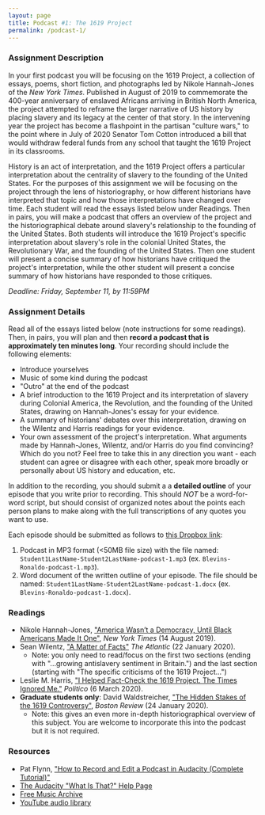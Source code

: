 ```yaml
---
layout: page
title: Podcast #1: The 1619 Project
permalink: /podcast-1/
---
```


### Assignment Description

In your first podcast you will be focusing on the 1619 Project, a collection of essays, poems, short fiction, and photographs led by Nikole Hannah-Jones of the *New York Times*. Published in August of 2019 to commemorate the 400-year anniversary of enslaved Africans arriving in British North America, the project attempted to reframe the larger narrative of US history by placing slavery and its legacy at the center of that story. In the intervening year the project has become a flashpoint in the partisan "culture wars," to the point where in July of 2020 Senator Tom Cotton introduced a bill that would withdraw federal funds from any school that taught the 1619 Project in its classrooms.

History is an act of interpretation, and the 1619 Project offers a particular interpretation about the centrality of slavery to the founding of the United States. For the purposes of this assignment we will be focusing on the project through the lens of historiography, or how different historians have interpreted that topic and how those interpretations have changed over time. Each student will read the essays listed below under Readings. Then in pairs, you will make a podcast that offers an overview of the project and the historiographical debate around slavery's relationship to the founding of the United States. Both students will introduce the 1619 Project's specific interpretation about slavery's role in the colonial United States, the Revolutionary War, and the founding of the United States. Then one student will present a concise summary of how historians have critiqued the project's interpretation, while the other student will present a concise summary of how historians have responded to those critiques. 

*Deadline: Friday, September 11, by 11:59PM*

### Assignment Details

Read all of the essays listed below (note instructions for some readings). Then, in pairs, you will plan and then **record a podcast that is approximately ten minutes long**. Your recording should include the following elements:

- Introduce yourselves
- Music of some kind during the podcast
- "Outro" at the end of the podcast
- A brief introduction to the 1619 Project and its interpretation of slavery during Colonial America, the Revolution, and the founding of the United States, drawing on Hannah-Jones's essay for your evidence.
- A summary of historians' debates over this interpretation, drawing on the Wilentz and Harris readings for your evidence.
- Your own assessment of the project's interpretation. What arguments made by Hannah-Jones, Wilentz, and/or Harris do you find convincing? Which do you not? Feel free to take this in any direction you want - each student can agree or disagree with each other, speak more broadly or personally about US history and education, etc. 

In addition to the recording, you should submit a a **detailed outline** of your episode that you write prior to recording. This should *NOT* be a word-for-word script, but should consist of organized notes about the points each person plans to make along with the full transcriptions of any quotes you want to use. 

Each episode should be submitted as follows to [this Dropbox link](comingsoon):

1. Podcast in MP3 format (<50MB file size) with the file named: `Student1LastName-Student2LastName-podcast-1.mp3` (ex. `Blevins-Ronaldo-podcast-1.mp3`).
2. Word document of the written outline of your episode. The file should be named: `Student1LastName-Student2LastName-podcast-1.docx` (ex. `Blevins-Ronaldo-podcast-1.docx`).

### Readings

- Nikole Hannah-Jones, ["America Wasn’t a Democracy, Until Black Americans Made It One"](https://www.nytimes.com/interactive/2019/08/14/magazine/black-history-american-democracy.html), *New York Times* (14 August 2019).
- Sean Wilentz, ["A Matter of Facts"](https://www.theatlantic.com/ideas/archive/2020/01/1619-project-new-york-times-wilentz/605152/) *The Atlantic* (22 January 2020).
  - Note: you only need to read/focus on the first two sections (ending with "...growing antislavery sentiment in Britain.") and the last section (starting with "The specific criticisms of the 1619 Project...")
- Leslie M. Harris, ["I Helped Fact-Check the 1619 Project. The Times Ignored Me."](https://www.politico.com/news/magazine/2020/03/06/1619-project-new-york-times-mistake-122248) *Politico* (6 March 2020).
- **Graduate students only**: David Waldstreicher, ["The Hidden Stakes of the 1619 Controversy"](http://bostonreview.net/race-politics/david-waldstreicher-hidden-stakes-1619-controversy), *Boston Review* (24 January 2020).
  - Note: this gives an even more in-depth historiographical overview of this subject. You are welcome to incorporate this into the podcast but it is not required.

### Resources

- Pat Flynn, ["How to Record and Edit a Podcast in Audacity (Complete Tutorial)"](https://www.youtube.com/watch?v=xl-WDjWrTtk)
- [The Audacity "What Is That?" Help Page](https://wit.audacityteam.org/)
- [Free Music Archive](http://freemusicarchive.org/)
- [YouTube audio library](https://www.youtube.com/audiolibrary/music)